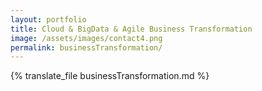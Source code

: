 ```yaml
---
layout: portfolio
title: Cloud & BigData & Agile Business Transformation
image: /assets/images/contact4.png
permalink: businessTransformation/
---
```


{% translate_file businessTransformation.md %}
